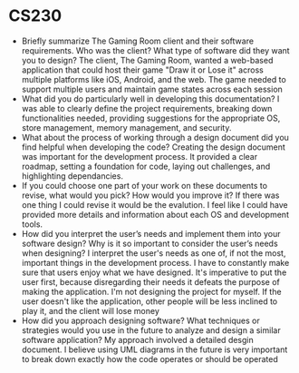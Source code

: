 # CS230

- Briefly summarize The Gaming Room client and their software requirements. Who was the client? What type of software did they want you to design?
  The client, The Gaming Room, wanted a web-based application that could host their game "Draw it or Lose it" across multiple platforms like iOS, Android, and the web. The game needed to support multiple users and maintain game states across each session
- What did you do particularly well in developing this documentation?
  I was able to clearly define the project requirements, breaking down functionalities needed, providing suggestions for the appropriate OS, store management, memory management, and security.
- What about the process of working through a design document did you find helpful when developing the code?
  Creating the design document was important for the development process. It provided a clear roadmap, setting a foundation for code, laying out challenges, and highlighting dependancies.
- If you could choose one part of your work on these documents to revise, what would you pick? How would you improve it?
  If there was one thing I could revise it would be the evalution. I feel like I could have provided more details and information about each OS and development tools.
- How did you interpret the user’s needs and implement them into your software design? Why is it so important to consider the user’s needs when designing?
   I interpret the user's needs as one of, if not the most, important things in the development process. I have to constantly make sure that users enjoy what we have designed. It's imperative to put the user first, because disregarding their needs it defeats the purpose of making the application. I'm not 
  designing the project for myself. If the user doesn't like the application, other people will be less inclined to play it, and the client will lose money
- How did you approach designing software? What techniques or strategies would you use in the future to analyze and design a similar software application?
  My approach involved a detailed desgin document. I believe using UML diagrams in the future is very important to break down exactly how the code operates or should be operated
